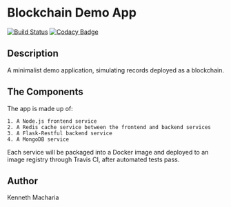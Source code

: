 # Blockchain Demo App

[![Build Status](https://travis-ci.org/Kenneth-Macharia/BlockChain-App.svg?branch=master)](https://travis-ci.org/Kenneth-Macharia/BlockChain-App)
[![Codacy Badge](https://app.codacy.com/project/badge/Grade/12f0f94f6e6c44a98944fc9273e6883f)](https://www.codacy.com/manual/Kenneth-Macharia/BlockChain-App?utm_source=github.com&amp;utm_medium=referral&amp;utm_content=Kenneth-Macharia/BlockChain-App&amp;utm_campaign=Badge_Grade)

## Description

A minimalist demo application, simulating records deployed as a blockchain.

## The Components

The app is made up of:

    1. A Node.js frontend service
    2. A Redis cache service between the frontend and backend services
    3. A Flask-Restful backend service
    4. A MongoDB service

Each service will be packaged into a Docker image and deployed to an image registry through Travis CI, after automated tests pass.

## Author

Kenneth Macharia
